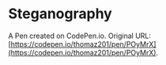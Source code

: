 # Steganography

A Pen created on CodePen.io. Original URL: [https://codepen.io/thomaz201/pen/POyMrX](https://codepen.io/thomaz201/pen/POyMrX).



